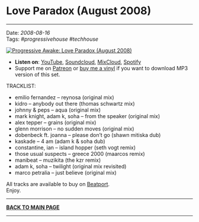 # Love Paradox (August 2008) 

----

Date: *2008-08-16*  
Tags: *#progressivehouse #techhouse*  

[![Progressive Awake: Love Paradox (August 2008)](https://thumbnailer.mixcloud.com/unsafe/390x390/extaudio/a/0/4/0/0a9e-b6c6-4b04-bd02-98f2d125462c)](https://youtu.be/8Kf3LXU5VPE)  

* **Listen on**: [YouTube](https://youtu.be/8Kf3LXU5VPE), [Soundcloud](https://soundcloud.com/conorbolton366/love-paradox-august-2008), [MixCloud](https://www.mixcloud.com/progressiveawake2008/love-paradox-august-2008/), [Spotify](https://open.spotify.com/playlist/3PhLHHYpfVht0W8UbyrdcT?si=ae534b930be340d1)  
* Support me on [Patreon](https://www.patreon.com/shivioua) or [buy me a vinyl](https://www.buymeacoffee.com/shivioua) if you want to download MP3 version of this set.

TRACKLIST:  

* emilio fernandez – reynosa (original mix)
* kidro – anybody out there (thomas schwartz mix)
* johnny & peps – aqua (original mix)
* mark knight, adam k, soha – from the speaker (original mix)
* alex tepper – grains (original mix)
* glenn morrison – no sudden moves (original mix)
* dobenbeck ft. joanna – please don’t go (shawn mitiska dub)
* kaskade – 4 am (adam k & soha dub)
* constantine, ian – island hopper (seth vogt remix)
* those usual suspects – greece 2000 (maarcos remix)
* manibeat – muzikita (the kzr remix)
* adam k, soha – twilight (original mix revisited)
* marco petralia – just believe (original mix)

All tracks are available to buy on <a href="http://beatport.com" target="_blank">Beatport</a>.  
Enjoy.

----

[**BACK TO MAIN PAGE**](./README.md)

---- 
